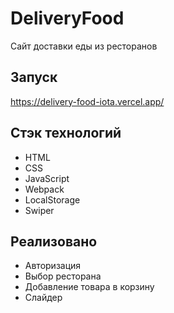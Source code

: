 # DeliveryFood
Сайт доставки еды из ресторанов

## Запуск
https://delivery-food-iota.vercel.app/

## Стэк технологий
- HTML
- CSS
- JavaScript
- Webpack
- LocalStorage
- Swiper

## Реализовано
- Авторизация
- Выбор ресторана
- Добавление товара в корзину
- Слайдер
